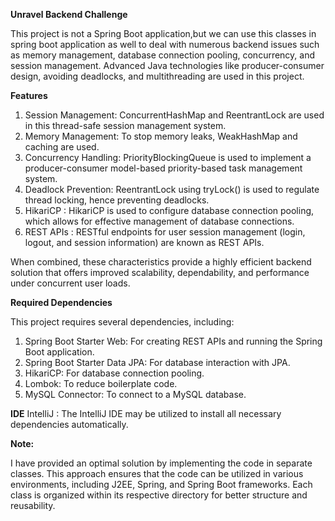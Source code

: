 **Unravel Backend Challenge**

This project is not a Spring Boot application,but we can use this classes in spring boot application as well to deal with numerous backend issues such as memory management, database connection pooling, concurrency, and session management. Advanced Java technologies like producer-consumer design, avoiding deadlocks, and multithreading are used in this project.

**Features**

1) Session Management: ConcurrentHashMap and ReentrantLock are used in this thread-safe session management system.
2) Memory Management: To stop memory leaks, WeakHashMap and caching are used.
3) Concurrency Handling: PriorityBlockingQueue is used to implement a producer-consumer model-based priority-based task management system.
4) Deadlock Prevention: ReentrantLock using tryLock() is used to regulate thread locking, hence preventing deadlocks.
5) HikariCP : HikariCP is used to configure database connection pooling, which allows for effective management of database connections.
6) REST APIs : RESTful endpoints for user session management (login, logout, and session information) are known as REST APIs.

When combined, these characteristics provide a highly efficient backend solution that offers improved scalability, dependability, and performance under concurrent user loads.

**Required Dependencies**

This project requires several dependencies, including:

1) Spring Boot Starter Web: For creating REST APIs and running the Spring Boot application.
2) Spring Boot Starter Data JPA: For database interaction with JPA.
3) HikariCP: For database connection pooling.
4) Lombok: To reduce boilerplate code.
5) MySQL Connector: To connect to a MySQL database.



 
**IDE**
IntelliJ : The IntelliJ IDE may be utilized to install all necessary dependencies automatically.

**Note:**

I have provided an optimal solution by implementing the code in separate classes. This approach ensures that the code can be utilized in various environments, including J2EE, Spring, and Spring Boot frameworks.
Each class is organized within its respective directory for better structure and reusability.